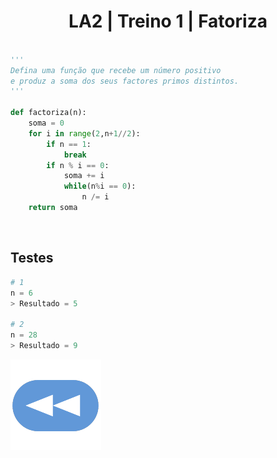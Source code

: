 <h1 style="text-align: center;">LA2 | Treino 1 | Fatoriza</h1>

```Python

'''
Defina uma função que recebe um número positivo
e produz a soma dos seus factores primos distintos.
'''

def factoriza(n):
    soma = 0
    for i in range(2,n+1//2):
        if n == 1:
            break
        if n % i == 0:
            soma += i
            while(n%i == 0):
                n /= i
    return soma

```


<br>


## Testes

```Python
# 1
n = 6
> Resultado = 5

# 2
n = 28
> Resultado = 9
```

[![retroceder](https://raw.githubusercontent.com/David81820/Recursos-LCC/main/Rewind.png)](https://david81820.github.io/Recursos-LCC/2ano/2sem/LA2/codigo)